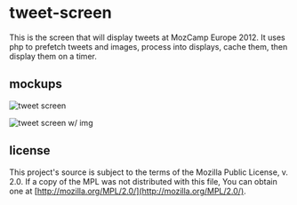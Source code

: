 # tweet-screen
This is the screen that will display tweets at MozCamp Europe 2012. It uses php to prefetch tweets and images, process into displays, cache them, then display them on a timer.

## mockups
![tweet screen](https://raw.github.com/fuzzyfox/tweet-screen/development/asset/img/tweet-screen.png)

![tweet screen w/ img](https://raw.github.com/fuzzyfox/tweet-screen/development/asset/img/tweet-screen-img.png)

## license
This project's source is subject to the terms of the Mozilla Public License, v. 2.0. If a copy of the MPL was not distributed with this file, You can obtain one at [http://mozilla.org/MPL/2.0/](http://mozilla.org/MPL/2.0/).